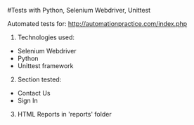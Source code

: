 #Tests with Python, Selenium Webdriver, Unittest

Automated tests for: http://automationpractice.com/index.php
1. Technologies used:
* Selenium Webdriver
* Python
* Unittest framework 

2. Section tested:
* Contact Us 
* Sign In

3. HTML Reports in 'reports' folder  
